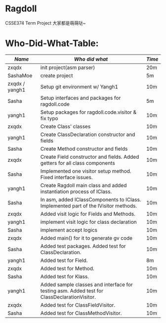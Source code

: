 # Ragdoll
CSSE374 Term Project
大家都是萌萌哒~

# Who-Did-What-Table:
| *Name*         | *Who did what*                                                                              | *Time* |
|----------------|---------------------------------------------------------------------------------------------|--------|
| zxqdx          | init project(asm parser)                                                                    | 20m    |
| SashaMoe       | create project                                                                              | 5m     |
| zxqdx / yangh1 | Setup git environment w/ Yangh1                                                             | 10m    |
| Sasha          | Setup interfaces and packages for ragdoll.code                                              | 5m     |
| yangh1         | Setup packages for ragdoll.code.visitor & fix typo                                          | 10m    |
| zxqdx          | Create Class' classes                                                                       | 10m    |
| yangh1         | Create ClassDeclaration constructor and fields                                              | 10m    |
| Sasha          | Create Method constructor and fields                                                        | 10m    |
| zxqdx          | Create Field constructor and fields. Added getters for all class components                 | 10m    |
| Sasha          | Implemented one visitor setup method. Fixed interface issues.                               | 10m    |
| yangh1         | Create Ragdoll main class and added instantiation process of IClass.                        | 10m    |
| Sasha          | In asm, added IClassComponents to IClass. Implemented part of the IVisitor methods.         | 10m    |
| zxqdx          | Added visit logic for Fields and Methods.                                                   | 10m    |
| yangh1         | implement visit logic for class declaration                                                 | 10m    |
| Sasha          | implement accept logics                                                                     | 10m    |
| zxqdx          | Added main() for it to generate gv code                                                     | 10m    |
| Sasha          | Added test packages. Added test for ClassDeclaration.                                       | 10m    |
| yangh1         | Added test for Field.                                                                       | 8m     |
| zxqdx          | Added test for Method.                                                                      | 10m    |
| Sasha          | Added test for Klass.                                                                       | 10m    |
| yangh1         | Added sample classes and interface for testing asm. Added test for ClassDeclarationVisitor. | 10m    |
| zxqdx          | Added test for ClassFieldVisitor.                                                           | 10m    |
| Sasha          | Added test for ClassMethodVisitor.                                                          | 10m    |